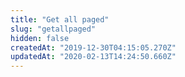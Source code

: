 ```yaml
---
title: "Get all paged"
slug: "getallpaged"
hidden: false
createdAt: "2019-12-30T04:15:05.270Z"
updatedAt: "2020-02-13T14:24:50.660Z"
---
```


